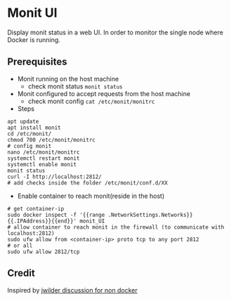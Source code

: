 # Monit UI

Display monit status in a web UI. In order to monitor the single node where Docker is running.

## Prerequisites

- Monit running on the host machine
    - check monit status `monit status`
- Monit configured to accept requests from the host machine
    - check monit config `cat /etc/monit/monitrc`
- Steps

```
apt update
apt install monit
cd /etc/monit/
chmod 700 /etc/monit/monitrc
# config monit
nano /etc/monit/monitrc
systemctl restart monit
systemctl enable monit
monit status
curl -I http://localhost:2812/
# add checks inside the folder /etc/monit/conf.d/XX
```

- Enable container to reach monit(reside in the host)

```
# get container-ip
sudo docker inspect -f '{{range .NetworkSettings.Networks}}{{.IPAddress}}{{end}}' monit_UI
# allow container to reach monit in the firewall (to communicate with localhost:2812)
sudo ufw allow from <container-ip> proto tcp to any port 2812
# or all
sudo ufw allow 2812/tcp
```

## Credit

Inspired by [jwilder discussion for non docker](https://github.com/nginx-proxy/nginx-proxy/issues/998)
